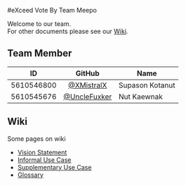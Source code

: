 #eXceed Vote By Team Meepo

Welcome to our team.  
For other documents please see our [Wiki](https://github.com/SSD2015/TeamMeepo/wiki).

Team Member
-----------
| ID | GitHub | Name |
| ---------- |:-------:| -------------------- |
| 5610546800 | [@XMistralX](https://github.com/XMistralX)  | Supason Kotanut |
| 5610545676 | [@UncleFuxker](https://github.com/UncleFuxker)  | Nut Kaewnak |

Wiki 
----
Some pages on wiki

 - [Vision Statement](https://github.com/SSD2015/TeamMeepo/wiki/Vision-Statement)
 - [Informal Use Case](https://github.com/SSD2015/TeamMeepo/wiki/Informal-Use-Case)
 - [Supplementary Use Case](https://github.com/SSD2015/TeamMeepo/wiki/Supplementary-Use-Case)
 - [Glossary](https://github.com/SSD2015/TeamMeepo/wiki/Glossary)
